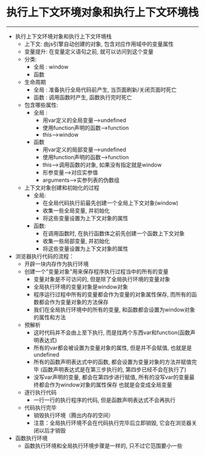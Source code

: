 # 执行上下文环境对象和执行上下文环境栈
***

* 执行上下文环境对象和执行上下文环境栈
	* 上下文: 由js引擎自动创建的对象, 包含对应作用域中的变量属性
	* 变量提升: 在变量定义语句之前, 就可以访问到这个变量
	* 分类:
		* 全局 : window
		* 函数
	* 生命周期
		* 全局 : 准备执行全局代码前产生, 当页面刷新/关闭页面时死亡
		* 函数 : 调用函数时产生, 函数执行完时死亡
	* 包含哪些属性:
		* 全局 : 
			* 用var定义的全局变量-->undefined
			* 使用function声明的函数-->function
			* this-->window
		* 函数
			* 用var定义的局部变量-->undefined
			* 使用function声明的函数-->function
			* this-->调用函数的对象, 如果没有指定就是window 
			* 形参变量-->对应实参值
			* arguments-->实参列表的伪数组
	* 上下文对象创建和初始化的过程
		* 全局:
			* 在全局代码执行前最先创建一个全局上下文对象(window)
			* 收集一些全局变量, 并初始化
			* 将这些变量设置为上下文对象的属性
		* 函数:
			* 在调用函数时, 在执行函数体之前先创建一个函数上下文对象
			* 收集一些局部变量, 并初始化
			* 将这些变量设置为上下文对象的属性
* 浏览器执行代码的流程：
  * 开辟一块内存作为执行环境
  * 创建一个"变量对象"用来保存程序执行过程当中的所有的变量
    * 变量对象是不可访问的, 但是除了全局执行环境的变量对象
    * 全局执行环境的变量对象是window对象
    * 程序运行过程中所有的变量都会作为变量的对象属性保存, 
      而所有的函数都会作为变量对象的方法保存
    * 我们在全局执行环境中的所有的变量, 和函数都会设置为window对象的属性和方法	
  * 预解析
    * 这时代码并不会由上至下执行, 而是找两个东西var和function(函数声明表达式)
    * 所有的var都会被设置为变量对象的属性, 但是并不会赋值, 也就是是undefined
    * 所有的函数声明表达式中的函数, 都会设置为变量对象的方法并赋值完毕
    (函数声明表达式是在第三步执行的, 第四步已经不会在执行了)
    * 没写var声明的变量, 都会在第四步进行赋值, 所有的没写var的变量最终都会作为window对象的属性保存
      也就是会变成全局变量
  * 逐行执行代码
    * 一行一行的执行程序的代码, 但是函数声明表达式不会再执行
  * 代码执行完毕
    * 销毁执行环境（腾出内存的空间）
    * 注意：全局执行环境不会在代码执行完毕后立即销毁,
        它会在浏览器关闭以后才销毁
* 函数执行环境
  * 函数执行环境和全局执行环境步骤是一样的, 只不过它范围要小一些


